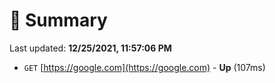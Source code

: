 # 📖 Summary
Last updated: **12/25/2021, 11:57:06 PM**

- `GET` [https://google.com](https://google.com) - **Up** (107ms)
